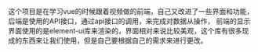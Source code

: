 这个项目是在学习vue的时候跟着视频做的前端，自己又改进了一些界面和功能，
后端是使用的API接口，通过api接口的调用，来完成对数据从操作，
前端的显示界面使用的是element-ui库来渲染的，界面相对来说比较美观，这个库有很多现成的东西来让我们使用，但是自己要根据自己的需求来进行更改。
